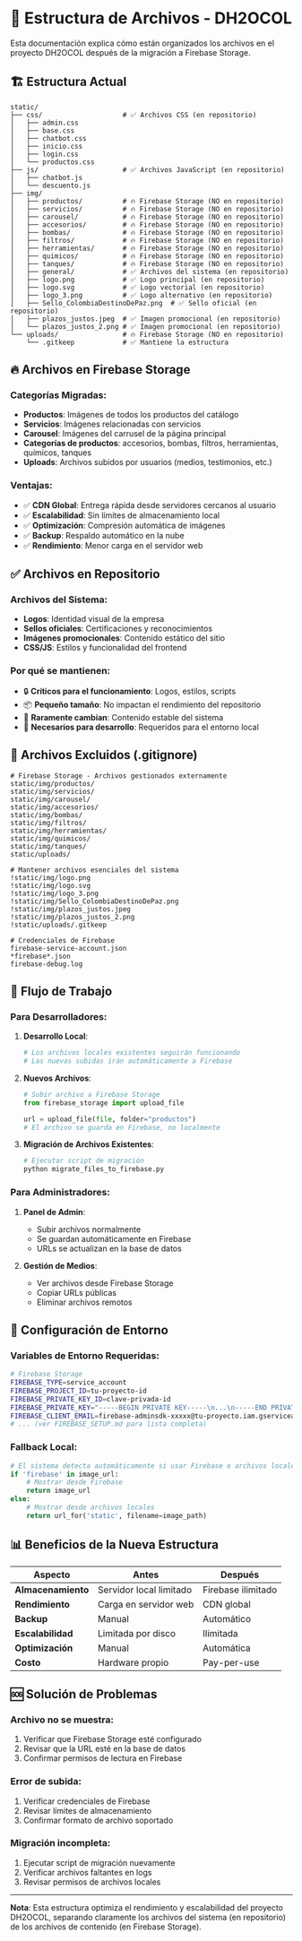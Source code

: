 # 📁 Estructura de Archivos - DH2OCOL

Esta documentación explica cómo están organizados los archivos en el proyecto DH2OCOL después de la migración a Firebase Storage.

## 🏗️ Estructura Actual

```
static/
├── css/                    # ✅ Archivos CSS (en repositorio)
│   ├── admin.css
│   ├── base.css
│   ├── chatbot.css
│   ├── inicio.css
│   ├── login.css
│   └── productos.css
├── js/                     # ✅ Archivos JavaScript (en repositorio)
│   ├── chatbot.js
│   └── descuento.js
├── img/
│   ├── productos/          # 🔥 Firebase Storage (NO en repositorio)
│   ├── servicios/          # 🔥 Firebase Storage (NO en repositorio)
│   ├── carousel/           # 🔥 Firebase Storage (NO en repositorio)
│   ├── accesorios/         # 🔥 Firebase Storage (NO en repositorio)
│   ├── bombas/             # 🔥 Firebase Storage (NO en repositorio)
│   ├── filtros/            # 🔥 Firebase Storage (NO en repositorio)
│   ├── herramientas/       # 🔥 Firebase Storage (NO en repositorio)
│   ├── quimicos/           # 🔥 Firebase Storage (NO en repositorio)
│   ├── tanques/            # 🔥 Firebase Storage (NO en repositorio)
│   ├── general/            # ✅ Archivos del sistema (en repositorio)
│   ├── logo.png            # ✅ Logo principal (en repositorio)
│   ├── logo.svg            # ✅ Logo vectorial (en repositorio)
│   ├── logo_3.png          # ✅ Logo alternativo (en repositorio)
│   ├── Sello_ColombiaDestinoDePaz.png  # ✅ Sello oficial (en repositorio)
│   ├── plazos_justos.jpeg  # ✅ Imagen promocional (en repositorio)
│   └── plazos_justos_2.png # ✅ Imagen promocional (en repositorio)
└── uploads/                # 🔥 Firebase Storage (NO en repositorio)
    └── .gitkeep            # ✅ Mantiene la estructura
```

## 🔥 Archivos en Firebase Storage

### Categorías Migradas:
- **Productos**: Imágenes de todos los productos del catálogo
- **Servicios**: Imágenes relacionadas con servicios
- **Carousel**: Imágenes del carrusel de la página principal
- **Categorías de productos**: accesorios, bombas, filtros, herramientas, químicos, tanques
- **Uploads**: Archivos subidos por usuarios (medios, testimonios, etc.)

### Ventajas:
- ✅ **CDN Global**: Entrega rápida desde servidores cercanos al usuario
- ✅ **Escalabilidad**: Sin límites de almacenamiento local
- ✅ **Optimización**: Compresión automática de imágenes
- ✅ **Backup**: Respaldo automático en la nube
- ✅ **Rendimiento**: Menor carga en el servidor web

## ✅ Archivos en Repositorio

### Archivos del Sistema:
- **Logos**: Identidad visual de la empresa
- **Sellos oficiales**: Certificaciones y reconocimientos
- **Imágenes promocionales**: Contenido estático del sitio
- **CSS/JS**: Estilos y funcionalidad del frontend

### Por qué se mantienen:
- 🔒 **Críticos para el funcionamiento**: Logos, estilos, scripts
- 📦 **Pequeño tamaño**: No impactan el rendimiento del repositorio
- 🎯 **Raramente cambian**: Contenido estable del sistema
- 🔧 **Necesarios para desarrollo**: Requeridos para el entorno local

## 🚫 Archivos Excluidos (.gitignore)

```gitignore
# Firebase Storage - Archivos gestionados externamente
static/img/productos/
static/img/servicios/
static/img/carousel/
static/img/accesorios/
static/img/bombas/
static/img/filtros/
static/img/herramientas/
static/img/quimicos/
static/img/tanques/
static/uploads/

# Mantener archivos esenciales del sistema
!static/img/logo.png
!static/img/logo.svg
!static/img/logo_3.png
!static/img/Sello_ColombiaDestinoDePaz.png
!static/img/plazos_justos.jpeg
!static/img/plazos_justos_2.png
!static/uploads/.gitkeep

# Credenciales de Firebase
firebase-service-account.json
*firebase*.json
firebase-debug.log
```

## 🔄 Flujo de Trabajo

### Para Desarrolladores:

1. **Desarrollo Local**:
   ```bash
   # Los archivos locales existentes seguirán funcionando
   # Las nuevas subidas irán automáticamente a Firebase
   ```

2. **Nuevos Archivos**:
   ```python
   # Subir archivo a Firebase Storage
   from firebase_storage import upload_file
   
   url = upload_file(file, folder="productos")
   # El archivo se guarda en Firebase, no localmente
   ```

3. **Migración de Archivos Existentes**:
   ```bash
   # Ejecutar script de migración
   python migrate_files_to_firebase.py
   ```

### Para Administradores:

1. **Panel de Admin**: 
   - Subir archivos normalmente
   - Se guardan automáticamente en Firebase
   - URLs se actualizan en la base de datos

2. **Gestión de Medios**:
   - Ver archivos desde Firebase Storage
   - Copiar URLs públicas
   - Eliminar archivos remotos

## 🔧 Configuración de Entorno

### Variables de Entorno Requeridas:
```bash
# Firebase Storage
FIREBASE_TYPE=service_account
FIREBASE_PROJECT_ID=tu-proyecto-id
FIREBASE_PRIVATE_KEY_ID=clave-privada-id
FIREBASE_PRIVATE_KEY="-----BEGIN PRIVATE KEY-----\n...\n-----END PRIVATE KEY-----\n"
FIREBASE_CLIENT_EMAIL=firebase-adminsdk-xxxxx@tu-proyecto.iam.gserviceaccount.com
# ... (ver FIREBASE_SETUP.md para lista completa)
```

### Fallback Local:
```python
# El sistema detecta automáticamente si usar Firebase o archivos locales
if 'firebase' in image_url:
    # Mostrar desde Firebase
    return image_url
else:
    # Mostrar desde archivos locales
    return url_for('static', filename=image_path)
```

## 📊 Beneficios de la Nueva Estructura

| Aspecto | Antes | Después |
|---------|-------|---------|
| **Almacenamiento** | Servidor local limitado | Firebase ilimitado |
| **Rendimiento** | Carga en servidor web | CDN global |
| **Backup** | Manual | Automático |
| **Escalabilidad** | Limitada por disco | Ilimitada |
| **Optimización** | Manual | Automática |
| **Costo** | Hardware propio | Pay-per-use |

## 🆘 Solución de Problemas

### Archivo no se muestra:
1. Verificar que Firebase Storage esté configurado
2. Revisar que la URL esté en la base de datos
3. Confirmar permisos de lectura en Firebase

### Error de subida:
1. Verificar credenciales de Firebase
2. Revisar límites de almacenamiento
3. Confirmar formato de archivo soportado

### Migración incompleta:
1. Ejecutar script de migración nuevamente
2. Verificar archivos faltantes en logs
3. Revisar permisos de archivos locales

---

**Nota**: Esta estructura optimiza el rendimiento y escalabilidad del proyecto DH2OCOL, separando claramente los archivos del sistema (en repositorio) de los archivos de contenido (en Firebase Storage).